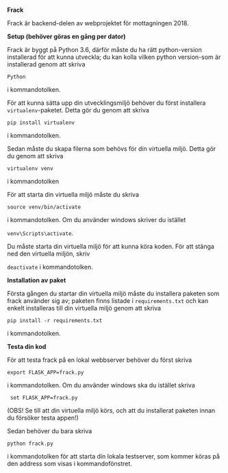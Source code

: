 **Frack**

Frack är backend-delen av webprojektet för mottagningen 2018.

**Setup (behöver göras en gång per dator)**

Frack är byggt på Python 3.6, därför måste du ha rätt python-version installerad för att kunna utveckla; du kan kolla vilken python version-som är installerad genom att skriva

```Python```

 i kommandotolken.

För att kunna sätta upp din utvecklingsmiljö behöver du först installera ```virtualenv```-paketet. Detta gör du genom att skriva 

```pip install virtualenv``` 

i kommandotolken.

Sedan måste du skapa filerna som behövs för din virtuella miljö. Detta gör du genom att skriva

```virtualenv venv```

i kommandotolken

För att starta din virtuella miljö måste du skriva

```source venv/bin/activate```

i kommandotolken. Om du använder windows skriver du istället 

```venv\Scripts\activate```.

Du måste starta din virtuella miljö för att kunna köra koden.
För att stänga ned den virtuella miljön, skriv 

```deactivate``` i kommandotolken.

**Installation av paket**

Första gången du startar din virtuella miljö måste du installera paketen som frack använder sig av; paketen finns listade i ```requirements.txt``` och kan enkelt installeras till din virtuella miljö genom att skriva

```pip install -r requirements.txt```

i kommandotolken.

**Testa din kod**

För att testa frack på en lokal webbserver behöver du först skriva

```export FLASK_APP=frack.py```

i kommandotolken. Om du använder windows ska du istället skriva

``` set FLASK_APP=frack.py```

(OBS! Se till att din virtuella miljö körs, och att du installerat paketen innan du försöker testa appen!)

Sedan behöver du bara skriva

```python frack.py```

i kommandotolken för att starta din lokala testserver, som kommer köras på den address som visas i kommandofönstret.

